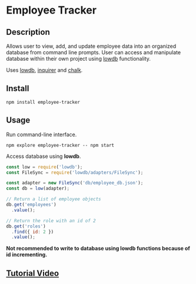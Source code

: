 # Employee Tracker
## **Description**

Allows user to view, add, and update employee data into an organized database from command line prompts. User can access and manipulate database within their own project using [lowdb](https://github.com/typicode/lowdb) functionality.

Uses [lowdb](https://github.com/typicode/lowdb), [inquirer](https://github.com/SBoudrias/Inquirer.js) and [chalk](https://github.com/chalk/chalk).
## **Install**

```shell
npm install employee-tracker
```
## **Usage**

Run command-line interface.
```shell
npm explore employee-tracker -- npm start
```

Access database using **lowdb**.
```js
const low = require('lowdb');
const FileSync = require('lowdb/adapters/FileSync');

const adapter = new FileSync('db/employee_db.json');
const db = low(adapter);
```
```js
// Return a list of employee objects
db.get('employees')
  .value();
```
```js
// Return the role with an id of 2
db.get('roles')
  .find({ id: 2 })
  .value();
```
**Not recommended to write to database using lowdb functions because of id incrementing.**

## **[Tutorial Video](https://youtu.be/)**
